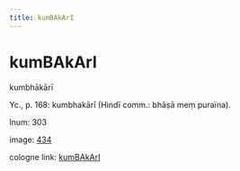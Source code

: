 ```yaml
---
title: kumBAkArI
---
```


# kumBAkArI

kumbhākārī  <div n="P" />Yc., p. 168: kumbhakārī (Hindī comm.: bhāṣā meṃ puraïna).

lnum: 303

image: [434](https://www.sanskrit-lexicon.uni-koeln.de/scans/csl-apidev/servepdf.php?dict=snp&page=434)

cologne link: [kumBAkArI](https://sanskrit-lexicon.uni-koeln.de/scans/csl-apidev/getword.php?dict=snp&key=kumBAkArI)

